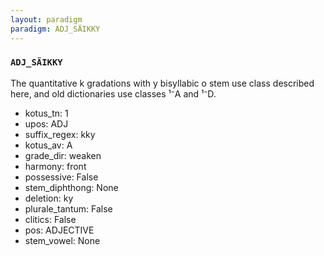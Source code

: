 ```yaml
---
layout: paradigm
paradigm: ADJ_SÄIKKY
---
```

### ` ADJ_SÄIKKY `

The quantitative k gradations with y bisyllabic o stem use class described here, and old dictionaries use classes ¹⁻A and ¹⁻D.
* kotus_tn: 1
* upos: ADJ
* suffix_regex: kky
* kotus_av: A
* grade_dir: weaken
* harmony: front
* possessive: False
* stem_diphthong: None
* deletion: ky
* plurale_tantum: False
* clitics: False
* pos: ADJECTIVE
* stem_vowel: None
